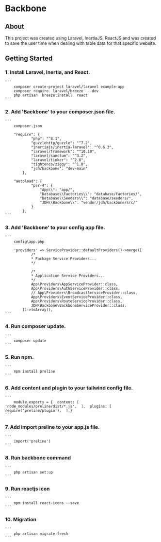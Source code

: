 # Backbone

## About

This project was created using Laravel, InertiaJS, ReactJS and was created to save the user time when dealing with table data for that specific website.

## Getting Started

### 1.	Install Laravel, Inertia, and React.

	```
		composer create-project laravel/laravel example-app
		composer require  laravel/breeze  --dev
		php artisan  breeze:install  react
	```

### 2.	Add 'Backbone' to your composer.json file.

	```
		composer.json

		"require": {
        		"php": "^8.1",
        		"guzzlehttp/guzzle": "^7.2",
        		"inertiajs/inertia-laravel": "^0.6.3",
        		"laravel/framework": "^10.10",
        		"laravel/sanctum": "^3.2",
        		"laravel/tinker": "^2.8",
        		"tightenco/ziggy": "^1.0",
        		"jdh/backbone": "dev-main"
    		},

		"autoload": {
        		"psr-4": {
            		"App\\": "app/",
            		"Database\\Factories\\": "database/factories/",
            		"Database\\Seeders\\": "database/seeders/",
            		"JDH\\Backbone\\": "vendor/jdh/backbone/src/"
        		}
    		},
	```

### 3.	Add 'Backbone' to your config app file.

	```
		config\app.php

		'providers' => ServiceProvider::defaultProviders()->merge([
        		/*
         		* Package Service Providers...
         		*/

        		/*
         		* Application Service Providers...
         		*/
        		App\Providers\AppServiceProvider::class,
        		App\Providers\AuthServiceProvider::class,
        		// App\Providers\BroadcastServiceProvider::class,
        		App\Providers\EventServiceProvider::class,
        		App\Providers\RouteServiceProvider::class,
        		JDH\Backbone\BackboneServiceProvider::class,
    		])->toArray(),
	```

### 4.	Run composer update.

	```
		composer update
	```

### 5.	Run npm.

	```
		npm install preline
	```

### 6.	Add content and plugin to your tailwind config file.

	```
		module.exports = {  content: [      'node_modules/preline/dist/*.js',  ],  plugins: [      require('preline/plugin'),  ],}
	```

### 7.	Add import preline to your app.js file.

	```
		import('preline')
	```

### 8.	Run backbone command

	```
		php artisan set:up
	```

### 9.	Run reactjs icon

	```
		npm install react-icons --save
	```

### 10.	Migration
	
	```
		php artisan migrate:fresh
	```

